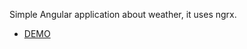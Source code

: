 Simple Angular application about weather, it uses ngrx.


+ [DEMO](https://costlydeveloper.github.io/app-simple-weather-ngrx/)
